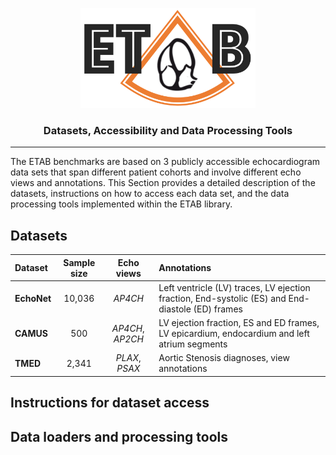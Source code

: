 <p align="center">
  <img width="280" height="160" src="assets/etab_logo.png" />
</p>

<h3 align="center">
    <b> Datasets, Accessibility and Data Processing Tools </b>
</h3>

---------------

The ETAB benchmarks are based on 3 publicly accessible echocardiogram data sets that span different patient cohorts and involve different echo views and annotations. This Section provides a detailed description of the datasets, instructions on how to access each data set, and the data processing tools implemented within the ETAB library.


## Datasets

| Dataset |  Sample size |  Echo views |  Annotations  | 
| :---         |     :---:      |      :---:      |  :--- |
| **EchoNet**   | 10,036 | *AP4CH* | Left ventricle (LV) traces, LV ejection fraction, End-systolic (ES) and End-diastole (ED) frames   |
| **CAMUS**     | 500  | *AP4CH*, *AP2CH* | LV ejection fraction, ES and ED frames, LV epicardium, endocardium and left atrium segments    |
| **TMED**      | 2,341 | *PLAX*, *PSAX* | Aortic Stenosis diagnoses, view annotations  |


## Instructions for dataset access


## Data loaders and processing tools

